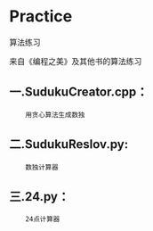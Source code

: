Practice
========

算法练习

来自《编程之美》及其他书的算法练习

##  一.SudukuCreator.cpp： ##
		用贪心算法生成数独
## 二.SudukuReslov.py:   ##
		数独计算器
## 三.24.py： ##
		24点计算器

